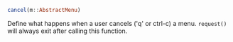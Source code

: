 ```julia
cancel(m::AbstractMenu)
```

Define what happens when a user cancels ('q' or ctrl-c) a menu. `request()` will always exit after calling this function.
